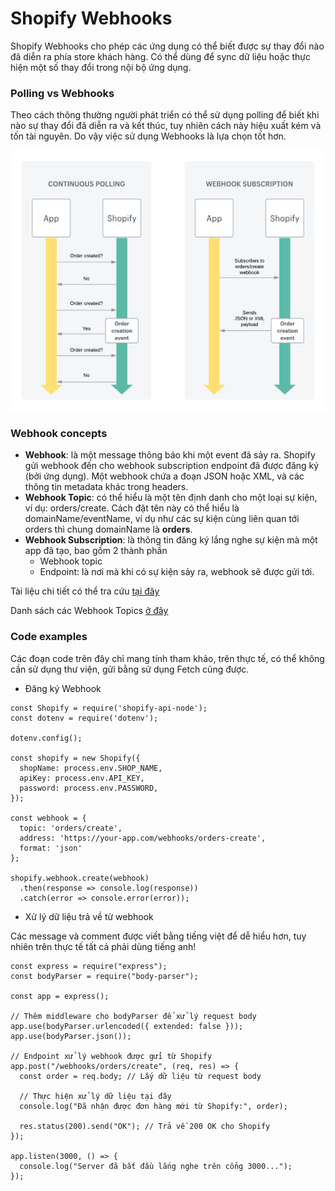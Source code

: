 # Shopify Webhooks
Shopify Webhooks cho phép các ứng dụng có thể biết được sự thay đổi nào đã diễn ra phía store khách hàng. Có thể dùng để sync dữ liệu hoặc thực hiện một số thay đổi trong nội bộ ứng dụng.
### Polling  vs Webhooks
Theo cách thông thường người phát triển có thể sử dụng polling để biết khi nào sự thay đổi đã diễn ra và kết thúc, tuy nhiên cách này hiệu xuất kém và tốn tài nguyên. Do vậy việc sử dụng Webhooks là lựa chọn tốt hơn.

![](../../images/polling_vs_webhook.png)

### Webhook concepts

- **Webhook**: là một message thông báo khi một event đã sảy ra. Shopify gửi webhook đến cho webhook subscription endpoint đã được đăng ký (bởi ứng dụng). Một webhook chứa a đoạn JSON hoặc XML, và các thông tin metadata khác trong headers.
- **Webhook Topic**: có thể hiểu là một tên định danh cho một loại sự kiện, ví dụ: orders/create. Cách đặt tên này có thể hiểu là domainName/eventName, ví dụ như các sự kiện cùng liên quan tới orders thì chung domainName là **orders**.
- **Webhook Subscription**: là thông tin đăng ký lắng nghe sự kiện mà một app đã tạo, bao gồm 2 thành phần
  - Webhook topic
  - Endpoint: là nơi mà khi có sự kiện sảy ra, webhook sẽ được gửi tới.


Tài liệu chi tiết có thể tra cứu [tại đây](https://shopify.dev/docs/apps/webhooks)

Danh sách các Webhook Topics [ở đây](https://shopify.dev/docs/api/admin-rest/2023-01/resources/webhook#event-topics)

### Code examples

Các đoạn code trên đây chỉ mang tính tham khảo, trên thực tế, có thể không cần sử dụng thư viện, gửi bằng sử dụng Fetch cũng được.

- Đăng ký Webhook
```
const Shopify = require('shopify-api-node');
const dotenv = require('dotenv');

dotenv.config();

const shopify = new Shopify({
  shopName: process.env.SHOP_NAME,
  apiKey: process.env.API_KEY,
  password: process.env.PASSWORD,
});

const webhook = {
  topic: 'orders/create',
  address: 'https://your-app.com/webhooks/orders-create',
  format: 'json'
};

shopify.webhook.create(webhook)
  .then(response => console.log(response))
  .catch(error => console.error(error));

```
- Xử lý dữ liệu trả về từ webhook

Các message và comment được viết bằng tiếng việt để dễ hiểu hơn, tuy nhiên trên thực tế tất cả phải dùng tiếng anh!

```
const express = require("express");
const bodyParser = require("body-parser");

const app = express();

// Thêm middleware cho bodyParser để xử lý request body
app.use(bodyParser.urlencoded({ extended: false }));
app.use(bodyParser.json());

// Endpoint xử lý webhook được gửi từ Shopify
app.post("/webhooks/orders/create", (req, res) => {
  const order = req.body; // Lấy dữ liệu từ request body

  // Thực hiện xử lý dữ liệu tại đây
  console.log("Đã nhận được đơn hàng mới từ Shopify:", order);

  res.status(200).send("OK"); // Trả về 200 OK cho Shopify
});

app.listen(3000, () => {
  console.log("Server đã bắt đầu lắng nghe trên cổng 3000...");
});

```
